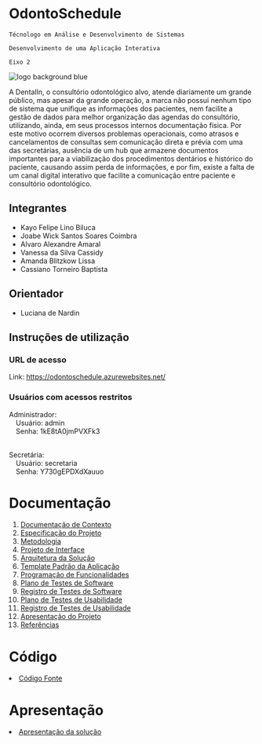 # OdontoSchedule

`Técnologo em Análise e Desenvolvimento de Sistemas`

`Desenvolvimento de uma Aplicação Interativa`

`Eixo 2`

![logo background blue](https://github.com/ICEI-PUC-Minas-PMV-ADS/pmv-ads-2024-1-e2-proj-int-t5-odontoschedule/assets/57874746/3296350d-6a99-4c15-ae55-b1966c4f4eb6)

A DentalIn, o consultório odontológico alvo, atende diariamente um grande público, mas apesar da grande operação, a marca não possui nenhum tipo de sistema que unifique as informações dos pacientes, nem facilite a gestão de dados para melhor organização das agendas do consultório, utilizando, ainda, em seus processos internos documentação física. Por este motivo ocorrem diversos problemas operacionais, como atrasos e cancelamentos de consultas sem comunicação direta e prévia com uma das secretárias, ausência de um hub que armazene documentos importantes para a viabilização dos procedimentos dentários e histórico do paciente, causando assim perda de informações, e por fim, existe a falta de um canal digital interativo que facilite a comunicação entre paciente e consultório odontológico.

## Integrantes

* Kayo Felipe Lino Biluca
* Joabe Wick Santos Soares Coimbra
* Alvaro Alexandre Amaral
* Vanessa da Silva Cassidy
* Amanda Blitzkow Lissa
* Cassiano Torneiro Baptista

## Orientador

* Luciana de Nardin

## Instruções de utilização

### URL de acesso

Link: https://odontoschedule.azurewebsites.net/


### Usuários com acessos restritos

Administrador:<br>
&emsp;Usuário: admin<br>
&emsp;Senha: 1kE8tA0jmPVXFk3<br><br>

Secretária:<br>
&emsp;Usuário: secretaria<br>
&emsp;Senha: Y730gEPDXdXauuo<br>

# Documentação

<ol>
<li><a href="docs/01-Documentação de Contexto.md"> Documentação de Contexto</a></li>
<li><a href="docs/02-Especificação do Projeto.md"> Especificação do Projeto</a></li>
<li><a href="docs/03-Metodologia.md"> Metodologia</a></li>
<li><a href="docs/04-Projeto de Interface.md"> Projeto de Interface</a></li>
<li><a href="docs/05-Arquitetura da Solução.md"> Arquitetura da Solução</a></li>
<li><a href="docs/06-Template Padrão da Aplicação.md"> Template Padrão da Aplicação</a></li>
<li><a href="docs/07-Programação de Funcionalidades.md"> Programação de Funcionalidades</a></li>
<li><a href="docs/08-Plano de Testes de Software.md"> Plano de Testes de Software</a></li>
<li><a href="docs/09-Registro de Testes de Software.md"> Registro de Testes de Software</a></li>
<li><a href="docs/10-Plano de Testes de Usabilidade.md"> Plano de Testes de Usabilidade</a></li>
<li><a href="docs/11-Registro de Testes de Usabilidade.md"> Registro de Testes de Usabilidade</a></li>
<li><a href="docs/12-Apresentação do Projeto.md"> Apresentação do Projeto</a></li>
<li><a href="docs/13-Referências.md"> Referências</a></li>
</ol>

# Código

<li><a href="src/README.md"> Código Fonte</a></li>

# Apresentação

<li><a href="presentation/README.md"> Apresentação da solução</a></li>
